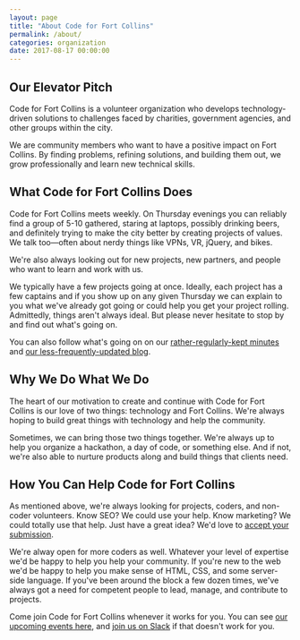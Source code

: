 ```yaml
---
layout: page
title: "About Code for Fort Collins"
permalink: /about/
categories: organization
date: 2017-08-17 00:00:00
---
```


## Our Elevator Pitch

Code for Fort Collins is a volunteer organization who develops technology-driven solutions to challenges faced by charities, government agencies, and other groups within the city.

We are community members who want to have a positive impact on Fort Collins. By finding problems, refining solutions, and building them out, we grow professionally and learn new technical skills.

## What Code for Fort Collins Does

Code for Fort Collins meets weekly. On Thursday evenings you can reliably find a group of 5-10 gathered, staring at laptops, possibly drinking beers, and definitely trying to make the city better by creating projects of values. We talk too&mdash;often about nerdy things like VPNs, VR, jQuery, and bikes.

We're also always looking out for new projects, new partners, and people who want to learn and work with us.

We typically have a few projects going at once. Ideally, each project has a few captains and if you show up on any given Thursday we can explain to you what we've already got going or could help you get your project rolling. Admittedly, things aren't always ideal. But please never hesitate to stop by and find out what's going on.

You can also follow what's going on on our [rather-regularly-kept minutes](http://codeforfoco.org/category/minutes/) and [our less-frequently-updated blog](http://codeforfoco.org/category/blog/).

## Why We Do What We Do 

The heart of our motivation to create and continue with Code for Fort Collins is our love of two things: technology and Fort Collins. We're always hoping to build great things with technology and help the community.

Sometimes, we can bring those two things together. We're always up to help you organize a hackathon, a day of code, or something else. And if not, we're also able to nurture products along and build things that clients need.

## How You Can Help Code for Fort Collins

As mentioned above, we're always looking for projects, coders, and non-coder volunteers. Know SEO? We could use your help. Know marketing? We could totally use that help. Just have a great idea? We'd love to [accept your submission](https://docs.google.com/forms/d/1dQGjgGF1a3ZbquO2x_68XZLIgFbe-iQ6IWb1QILkmes/viewform?edit_requested=true).

We're alway open for more coders as well. Whatever your level of expertise we'd be happy to help you help your community. If you're new to the web we'd be happy to help you make sense of HTML, CSS, and some server-side language. If you've been around the block a few dozen times, we've always got a need for competent people to lead, manage, and contribute to projects.

Come join Code for Fort Collins whenever it works for you. You can see [our upcoming events here](http://codeforfoco.org/upcoming-events), and [join us on Slack](https://codeforfocoslack.herokuapp.com/) if that doesn't work for you.

